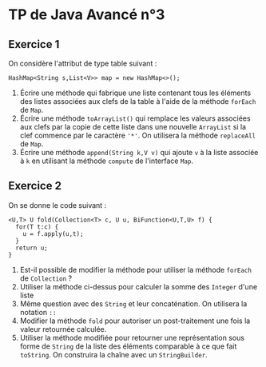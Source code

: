 TP de Java Avancé n°3
=====================

Exercice 1
----------

On considère l'attribut de type table suivant :

	HashMap<String s,List<V>> map = new HashMap<>();

1. Écrire une méthode qui fabrique une liste contenant tous les éléments des listes associées aux clefs de la table à l'aide de la méthode `forEach` de `Map`.
2. Écrire une méthode `toArrayList()` qui remplace les valeurs associées aux clefs par la copie de cette liste dans une nouvelle `ArrayList` si la clef commence par le caractère `'*'`. On utilisera la méthode `replaceAll` de `Map`.
3. Écrire une méthode `append(String k,V v)` qui ajoute `v` à la liste associée à `k` en utilisant la méthode `compute` de l'interface `Map`.

Exercice 2
----------

On se donne le code suivant :

	<U,T> U fold(Collection<T> c, U u, BiFunction<U,T,U> f) {
	  for(T t:c) {
	    u = f.apply(u,t);
      }
      return u;
    }

1. Est-il possible de modifier la méthode pour utiliser la méthode `forEach` de `Collection` ?
2. Utiliser la méthode ci-dessus pour calculer la somme des `Integer` d'une liste
3. Même question avec des `String` et leur concaténation. On utilisera la notation `::`
4. Modifier la méthode `fold` pour autoriser un post-traitement une fois la valeur retournée calculée.
5. Utiliser la méthode modifiée pour retourner une représentation sous forme de `String` de la liste des éléments comparable à ce que fait `toString`. On construira la chaîne avec un `StringBuilder`.
